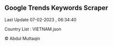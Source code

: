 

## Google Trends Keywords Scraper 
 
Last Update 07-02-2023 , 06:34:40

Country List :
VIETNAM.json



© Abdul Muttaqin 
